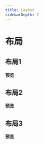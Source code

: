 ```yaml
---
title: Layout
sidebarDepth: 2
---
```


# 布局

## 布局1

**预览**

<ClientOnly>
<layout-demos-1></layout-demos-1>
</ClientOnly>

## 布局2

**预览**

<ClientOnly>
<layout-demos-2></layout-demos-2>
</ClientOnly>

## 布局3

**预览**

<ClientOnly>
<layout-demos-3></layout-demos-3>
</ClientOnly>



